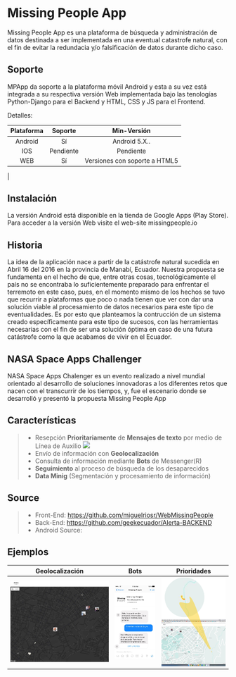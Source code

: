 # Missing People App

Missing People App es una plataforma de búsqueda y administración de datos destinada a ser implementada en una eventual catastrofe natural, con el fin de evitar la redundacia y/o falsificación de datos durante dicho caso.

Soporte
-------
MPApp da soporte a la plataforma móvil Android y esta a su vez está integrada a su respectiva versión Web implementada bajo las tenologías Python-Django para el Backend y HTML, CSS y JS para el Frontend.

Detalles:

| Plataforma                    | Soporte                   | Min-Versión                     |
| :---------------------------: | :-----------------------: | :-----------------------------: |
| Android                       | Sí                        |  Android 5.X..                  |
| IOS                           | Pendiente                 |  Pendiente                      |
| WEB                           | Sí                        |  Versiones con soporte a HTML5  |
|

Instalación
-----------
La versión Android está disponible en la tienda de Google Apps (Play Store).
Para acceder a la versión Web visite el web-site missingpeople.io

Historia
--------
La idea de la aplicación nace a partir de la catástrofe natural sucedida en Abril 16 del 2016 en la provincia de Manabí, Ecuador.
Nuestra propuesta se fundamenta en el hecho de que, entre otras cosas, tecnológicamente el país no se encontraba lo suficientemente preparado para enfrentar el terremoto en este caso, pues, en el momento mismo de los hechos se tuvo que recurrir a plataformas que poco o nada tienen que ver con dar una solución viable al procesamiento de datos necesarios para este tipo de eventualidades. Es por esto que planteamos la contrucción de un sistema creado específicamente para este tipo de sucesos, con las herramientas necesarias con el fin de ser una solución óptima en caso de una futura catástrofe como la que acabamos de vivir en el Ecuador.

NASA Space Apps Challenger
-------------------------
NASA Space Apps Chalenger es un evento realizado a nivel mundial orientado al desarrollo de soluciones innovadoras a los diferentes retos que nacen con el transcurrir de los tiempos, y, fue el escenario donde se desarrolló y presentó la propuesta Missing People App

Características
--------

> - Resepción **Prioritariamente** de **Mensajes de texto** por medio de Línea de Auxilio [![](http://www.3wrnd.com/images/phone.png)](http://www.3wrnd.com/images/phone.png)
> - Envío de información con **Geolocalización**
> - Consulta de información mediante **Bots** de Messenger(R)
> - **Seguimiento** al proceso de búsqueda de los desaparecidos
> - **Data Minig** (Segmentación y procesamiento de información)

Source
------
> - Front-End: https://github.com/miguelriosr/WebMissingPeople
> - Back-End: https://github.com/geekecuador/Alerta-BACKEND
> - Android Source: 

Ejemplos
--------

| **Geolocalización**   | **Bots**|**Prioridades**|
| :-------------------: | :-----: | :------------:|
| [![](https://github.com/miguelriosr/WebMissingPeople/blob/master/assets/img/geo.png)](https://github.com/miguelriosr/WebMissingPeople/blob/master/assets/img/geo.png) | [![](https://github.com/miguelriosr/WebMissingPeople/blob/master/assets/img/boot.png)](https://github.com/miguelriosr/WebMissingPeople/blob/master/assets/img/boot.png) |[![](https://github.com/miguelriosr/WebMissingPeople/blob/master/assets/img/prio.png)](https://github.com/miguelriosr/WebMissingPeople/blob/master/assets/img/prio.png)|

